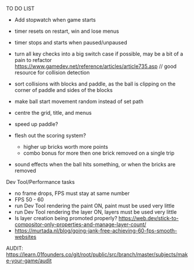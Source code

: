 TO DO LIST

- Add stopwatch when game starts
- timer resets on restart, win and lose menus
- timer stops and starts when paused/unpaused

- turn all key checks into a big switch case if possible, may be a bit of a pain to refactor
https://www.gamedev.net/reference/articles/article735.asp // good resource for collision detection
- sort collisions with blocks and paddle, as the ball is clipping on the corner of paddle and sides of the blocks
- make ball start movement random instead of set path
- centre the grid, title, and menus
- speed up paddle?
- flesh out the scoring system?
    - higher up bricks worth more points
    - combo bonus for more then one brick removed on a single trip

- sound effects when the ball hits something, or when the bricks are removed

Dev Tool/Performance tasks
- no frame drops, FPS must stay at same number
- FPS 50 - 60
- run Dev Tool rendering the paint ON, paint must be used very little
- run Dev Tool rendering the layer ON, layers must be used very little
- Is layer creation being promoted properly? https://web.dev/stick-to-compositor-only-properties-and-manage-layer-count/
- https://murtada.nl/blog/going-jank-free-achieving-60-fps-smooth-websites

AUDIT: https://learn.01founders.co/git/root/public/src/branch/master/subjects/make-your-game/audit
